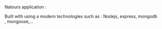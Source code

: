 Natours application :

Built with using a modern technologies such as : Nodejs, express, mongodb , mongoose,...
